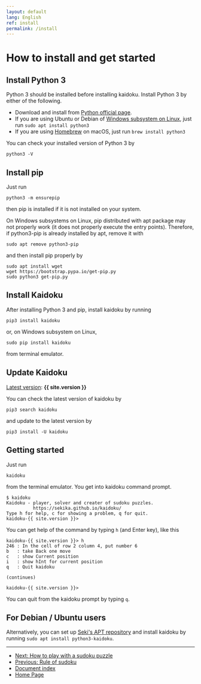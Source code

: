 ```yaml
---
layout: default
lang: English
ref: install
permalink: /install
---
```


# How to install and get started

## Install Python 3

Python 3 should be installed before installing kaidoku. Install Python 3 by either of the following.

- Download and install from [Python official page](https://www.python.org/).
- If you are using Ubuntu or Debian of [Windows subsystem on Linux](https://en.wikipedia.org/wiki/Windows_Subsystem_for_Linux), just run `sudo apt install python3`
- If you are using [Homebrew](https://brew.sh/) on macOS, just run `brew install python3`

You can check your installed version of Python 3 by

    python3 -V

## Install pip

Just run

    python3 -m ensurepip

then pip is installed if it is not installed on your system.

On Windows subsystems on Linux, pip distributed with apt package may not properly work (it does not properly execute the entry points). Therefore, if python3-pip is already installed by apt, remove it with

    sudo apt remove python3-pip

and then install pip properly by

    sudo apt install wget
    wget https://bootstrap.pypa.io/get-pip.py
    sudo python3 get-pip.py

## Install Kaidoku

After installing Python 3 and pip, install kaidoku by running

    pip3 install kaidoku

or, on Windows subsystem on Linux,

    sudo pip install kaidoku

from terminal emulator.

## Update Kaidoku

[Latest version](https://pypi.python.org/pypi/kaidoku): **{{ site.version }}**

You can check the latest version of kaidoku by

    pip3 search kaidoku

and update to the latest version by

    pip3 install -U kaidoku

## Getting started

Just run

    kaidoku

from the terminal emulator. You get into kaidoku command prompt.

    $ kaidoku
    Kaidoku - player, solver and creater of sudoku puzzles.
              https://sekika.github.io/kaidoku/
    Type h for help, c for showing a problem, q for quit.
    kaidoku-{{ site.version }}>

You can get help of the command by typing `h` (and Enter key), like this

```
kaidoku-{{ site.version }}> h
246 : In the cell of row 2 column 4, put number 6
b   : take Back one move
c   : show Current position
i   : show hInt for current position
q   : Quit kaidoku

(continues)

kaidoku-{{ site.version }}>
```

You can quit from the kaidoku prompt by typing `q`.

## For Debian / Ubuntu users
Alternatively, you can set up [Seki's APT repository](https://sekika.github.io/apt/) and install kaidoku by running `sudo apt install python3-kaidoku`.

- - -

- [Next: How to play with a sudoku puzzle](./play)
- [Previous: Rule of sudoku](./rule)
- [Document index](./#document)
- [Home Page](./)

